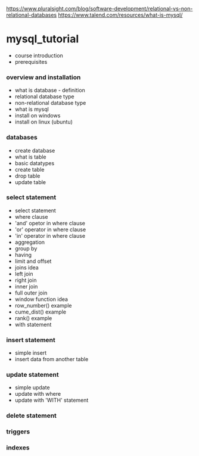 https://www.pluralsight.com/blog/software-development/relational-vs-non-relational-databases
https://www.talend.com/resources/what-is-mysql/

# mysql_tutorial

- course introduction
- prerequisites

### overview and installation

- what is database - definition
- relational database type
- non-relational database type
- what is mysql
- install on windows
- install on linux (ubuntu)

### databases

- create database
- what is table
- basic datatypes
- create table
- drop table
- update table

### select statement
- select statement
- where clause
- 'and' opetor in where clause
- 'or' operator in where clause
- 'in' operator in where clause
- aggregation
- group by
- having
- limit and offset
- joins idea
- left join
- right join
- inner join
- full outer join
- window function idea
- row_number() example
- cume_dist() example
- rank() example
- with statement

### insert statement
- simple insert
- insert data from another table

### update statement
- simple update
- update with where
- update with 'WITH' statement

### delete statement


### triggers

### indexes
